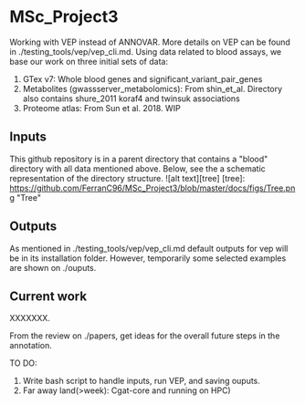 MSc_Project3
============

Working with VEP instead of ANNOVAR. More details on VEP can be found in ./testing_tools/vep/vep_cli.md.
Using data related to blood assays, we base our work on three initial sets of data:
1. GTex v7: Whole blood genes and significant_variant_pair_genes
2. Metabolites (gwassserver_metabolomics): From shin_et_al. Directory also contains shure_2011 koraf4 and twinsuk associations
3. Proteome atlas: From Sun et al. 2018. WIP

## Inputs


This github repository is in a parent directory that contains a "blood" directory with all data mentioned above.
Below, see the a schematic representation of the directory structure.
![alt text][tree]
[tree]: https://github.com/FerranC96/MSc_Project3/blob/master/docs/figs/Tree.png "Tree"

## Outputs

As mentioned in ./testing_tools/vep/vep_cli.md default outputs for vep will be in its installation folder.
However, temporarily some selected examples are shown on ./ouputs.


Current work
------------
XXXXXXX.

From the review on ./papers, get ideas for the overall future steps in the annotation.

TO DO:
1. Write bash script to handle inputs, run VEP, and saving ouputs.
2. Far away land(>week): Cgat-core and running on HPC)

